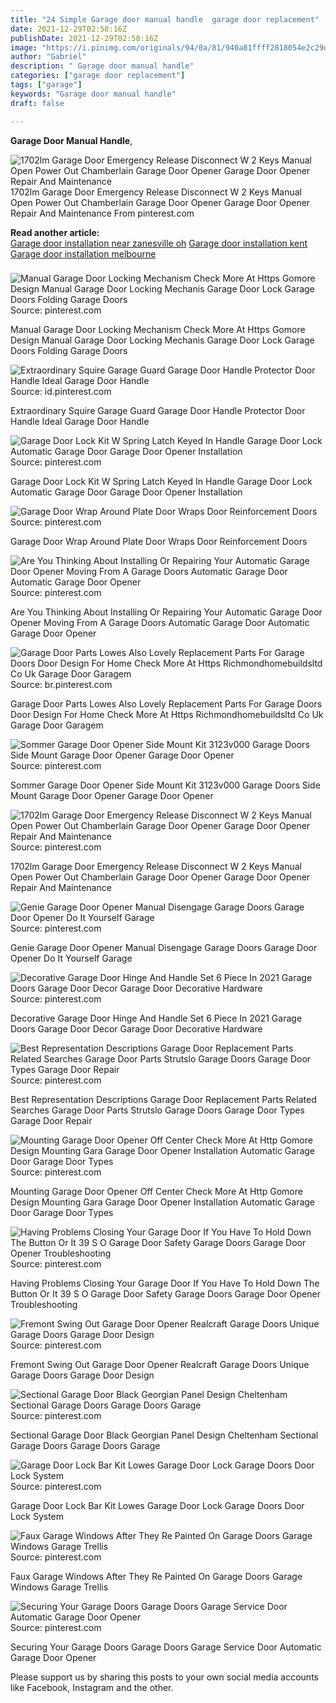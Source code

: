 ```yaml
---
title: "24 Simple Garage door manual handle  garage door replacement"
date: 2021-12-29T02:58:16Z
publishDate: 2021-12-29T02:58:16Z
image: "https://i.pinimg.com/originals/94/0a/81/940a81ffff2818054e2c29d4ff94efaa.jpg"
author: "Gabriel"
description: " Garage door manual handle"
categories: ["garage door replacement"]
tags: ["garage"]
keywords: "Garage door manual handle"
draft: false

---
```

<!-- Head tag Code -->
**Garage Door Manual Handle**, 

![1702lm Garage Door Emergency Release Disconnect W 2 Keys Manual Open Power Out Chamberlain Garage Door Opener Garage Door Opener Repair And Maintenance](https://i.pinimg.com/originals/2f/e7/f7/2fe7f7e7d32a47051a9f3f460a45504f.jpg "1702lm Garage Door Emergency Release Disconnect W 2 Keys Manual Open Power Out Chamberlain Garage Door Opener Garage Door Opener Repair And Maintenance")
1702lm Garage Door Emergency Release Disconnect W 2 Keys Manual Open Power Out Chamberlain Garage Door Opener Garage Door Opener Repair And Maintenance From pinterest.com

**Read another article:**  
[Garage door installation near zanesville oh](/garage-door-installation-near-zanesville-oh/)
[Garage door installation kent](/garage-door-installation-kent/)
[Garage door installation melbourne](/garage-door-installation-melbourne/)




### 

 


![Manual Garage Door Locking Mechanism Check More At Https Gomore Design Manual Garage Door Locking Mechanis Garage Door Lock Garage Doors Folding Garage Doors](https://i.pinimg.com/736x/9e/46/4d/9e464dd714f786a2b9740a167ef79ef8.jpg "Manual Garage Door Locking Mechanism Check More At Https Gomore Design Manual Garage Door Locking Mechanis Garage Door Lock Garage Doors Folding Garage Doors")
Source: pinterest.com

Manual Garage Door Locking Mechanism Check More At Https Gomore Design Manual Garage Door Locking Mechanis Garage Door Lock Garage Doors Folding Garage Doors  

![Extraordinary Squire Garage Guard Garage Door Handle Protector Door Handle Ideal Garage Door Handle](https://i.pinimg.com/736x/4e/6d/b9/4e6db9af9d6cf262617e560e50f86b52--garage-door-handles-garage-doors.jpg "Extraordinary Squire Garage Guard Garage Door Handle Protector Door Handle Ideal Garage Door Handle")
Source: id.pinterest.com

Extraordinary Squire Garage Guard Garage Door Handle Protector Door Handle Ideal Garage Door Handle  

![Garage Door Lock Kit W Spring Latch Keyed In Handle Garage Door Lock Automatic Garage Door Garage Door Opener Installation](https://i.pinimg.com/originals/cb/78/0b/cb780b753ad0efc679c231319bc6c4c6.jpg "Garage Door Lock Kit W Spring Latch Keyed In Handle Garage Door Lock Automatic Garage Door Garage Door Opener Installation")
Source: pinterest.com

Garage Door Lock Kit W Spring Latch Keyed In Handle Garage Door Lock Automatic Garage Door Garage Door Opener Installation  

![Garage Door Wrap Around Plate Door Wraps Door Reinforcement Doors](https://i.pinimg.com/474x/4b/62/f7/4b62f7ee40c058ec1b052f0c78d78edc.jpg "Garage Door Wrap Around Plate Door Wraps Door Reinforcement Doors")
Source: pinterest.com

Garage Door Wrap Around Plate Door Wraps Door Reinforcement Doors  

![Are You Thinking About Installing Or Repairing Your Automatic Garage Door Opener Moving From A Garage Doors Automatic Garage Door Automatic Garage Door Opener](https://i.pinimg.com/236x/c9/d1/38/c9d138e278d19034c423f9cf86e18f20.jpg "Are You Thinking About Installing Or Repairing Your Automatic Garage Door Opener Moving From A Garage Doors Automatic Garage Door Automatic Garage Door Opener")
Source: pinterest.com

Are You Thinking About Installing Or Repairing Your Automatic Garage Door Opener Moving From A Garage Doors Automatic Garage Door Automatic Garage Door Opener  

![Garage Door Parts Lowes Also Lovely Replacement Parts For Garage Doors Door Design For Home Check More At Https Richmondhomebuildsltd Co Uk Garage Door Garagem](https://i.pinimg.com/736x/49/e7/62/49e76265b4a6ecc6d34387cb9d4890b8.jpg "Garage Door Parts Lowes Also Lovely Replacement Parts For Garage Doors Door Design For Home Check More At Https Richmondhomebuildsltd Co Uk Garage Door Garagem")
Source: br.pinterest.com

Garage Door Parts Lowes Also Lovely Replacement Parts For Garage Doors Door Design For Home Check More At Https Richmondhomebuildsltd Co Uk Garage Door Garagem  

![Sommer Garage Door Opener Side Mount Kit 3123v000 Garage Doors Side Mount Garage Door Opener Garage Door Opener](https://i.pinimg.com/736x/51/7e/3a/517e3acf843f6e6375f62efaa2d5e9ed.jpg "Sommer Garage Door Opener Side Mount Kit 3123v000 Garage Doors Side Mount Garage Door Opener Garage Door Opener")
Source: pinterest.com

Sommer Garage Door Opener Side Mount Kit 3123v000 Garage Doors Side Mount Garage Door Opener Garage Door Opener  

![1702lm Garage Door Emergency Release Disconnect W 2 Keys Manual Open Power Out Chamberlain Garage Door Opener Garage Door Opener Repair And Maintenance](https://i.pinimg.com/originals/2f/e7/f7/2fe7f7e7d32a47051a9f3f460a45504f.jpg "1702lm Garage Door Emergency Release Disconnect W 2 Keys Manual Open Power Out Chamberlain Garage Door Opener Garage Door Opener Repair And Maintenance")
Source: pinterest.com

1702lm Garage Door Emergency Release Disconnect W 2 Keys Manual Open Power Out Chamberlain Garage Door Opener Garage Door Opener Repair And Maintenance  

![Genie Garage Door Opener Manual Disengage Garage Doors Garage Door Opener Do It Yourself Garage](https://i.ytimg.com/vi/ky2t-Fr1W88/maxresdefault.jpg "Genie Garage Door Opener Manual Disengage Garage Doors Garage Door Opener Do It Yourself Garage")
Source: pinterest.com

Genie Garage Door Opener Manual Disengage Garage Doors Garage Door Opener Do It Yourself Garage  

![Decorative Garage Door Hinge And Handle Set 6 Piece In 2021 Garage Doors Garage Door Decor Garage Door Decorative Hardware](https://i.pinimg.com/originals/02/c7/05/02c705771f2e7d908bf0e0c93861832a.jpg "Decorative Garage Door Hinge And Handle Set 6 Piece In 2021 Garage Doors Garage Door Decor Garage Door Decorative Hardware")
Source: pinterest.com

Decorative Garage Door Hinge And Handle Set 6 Piece In 2021 Garage Doors Garage Door Decor Garage Door Decorative Hardware  

![Best Representation Descriptions Garage Door Replacement Parts Related Searches Garage Door Parts Strutslo Garage Doors Garage Door Types Garage Door Repair](https://i.pinimg.com/originals/3f/c4/31/3fc43156950c6c8691bf0191b224c5ee.jpg "Best Representation Descriptions Garage Door Replacement Parts Related Searches Garage Door Parts Strutslo Garage Doors Garage Door Types Garage Door Repair")
Source: pinterest.com

Best Representation Descriptions Garage Door Replacement Parts Related Searches Garage Door Parts Strutslo Garage Doors Garage Door Types Garage Door Repair  

![Mounting Garage Door Opener Off Center Check More At Http Gomore Design Mounting Gara Garage Door Opener Installation Automatic Garage Door Garage Door Types](https://i.pinimg.com/originals/13/8a/ca/138aca54ed3e48174ece2838dadd3a0b.jpg "Mounting Garage Door Opener Off Center Check More At Http Gomore Design Mounting Gara Garage Door Opener Installation Automatic Garage Door Garage Door Types")
Source: pinterest.com

Mounting Garage Door Opener Off Center Check More At Http Gomore Design Mounting Gara Garage Door Opener Installation Automatic Garage Door Garage Door Types  

![Having Problems Closing Your Garage Door If You Have To Hold Down The Button Or It 39 S O Garage Door Safety Garage Doors Garage Door Opener Troubleshooting](https://i.pinimg.com/736x/ca/ce/97/cace97d5065cd6cf8e8bc827397b2296--the-button-garage-doors.jpg "Having Problems Closing Your Garage Door If You Have To Hold Down The Button Or It 39 S O Garage Door Safety Garage Doors Garage Door Opener Troubleshooting")
Source: pinterest.com

Having Problems Closing Your Garage Door If You Have To Hold Down The Button Or It 39 S O Garage Door Safety Garage Doors Garage Door Opener Troubleshooting  

![Fremont Swing Out Garage Door Opener Realcraft Garage Doors Unique Garage Doors Garage Door Design](https://i.pinimg.com/originals/a6/8b/a3/a68ba3698f4627cc462a1da1406730bc.jpg "Fremont Swing Out Garage Door Opener Realcraft Garage Doors Unique Garage Doors Garage Door Design")
Source: pinterest.com

Fremont Swing Out Garage Door Opener Realcraft Garage Doors Unique Garage Doors Garage Door Design  

![Sectional Garage Door Black Georgian Panel Design Cheltenham Sectional Garage Doors Garage Doors Garage](https://i.pinimg.com/originals/26/e3/7c/26e37c0c1435857ec418e2aea142ae65.jpg "Sectional Garage Door Black Georgian Panel Design Cheltenham Sectional Garage Doors Garage Doors Garage")
Source: pinterest.com

Sectional Garage Door Black Georgian Panel Design Cheltenham Sectional Garage Doors Garage Doors Garage  

![Garage Door Lock Bar Kit Lowes Garage Door Lock Garage Doors Door Lock System](https://i.pinimg.com/564x/27/ef/17/27ef17e3e90e1cfaca13bb0c43e225bc.jpg "Garage Door Lock Bar Kit Lowes Garage Door Lock Garage Doors Door Lock System")
Source: pinterest.com

Garage Door Lock Bar Kit Lowes Garage Door Lock Garage Doors Door Lock System  

![Faux Garage Windows After They Re Painted On Garage Doors Garage Windows Garage Trellis](https://i.pinimg.com/474x/9c/54/1a/9c541ad1903c04eae3944a3e13377047--garage-ideas-door-ideas.jpg "Faux Garage Windows After They Re Painted On Garage Doors Garage Windows Garage Trellis")
Source: pinterest.com

Faux Garage Windows After They Re Painted On Garage Doors Garage Windows Garage Trellis  

![Securing Your Garage Doors Garage Doors Garage Service Door Automatic Garage Door Opener](https://i.pinimg.com/originals/94/0a/81/940a81ffff2818054e2c29d4ff94efaa.jpg "Securing Your Garage Doors Garage Doors Garage Service Door Automatic Garage Door Opener")
Source: pinterest.com

Securing Your Garage Doors Garage Doors Garage Service Door Automatic Garage Door Opener  

Please support us by sharing this posts to your own social media accounts like Facebook, Instagram and the other.

